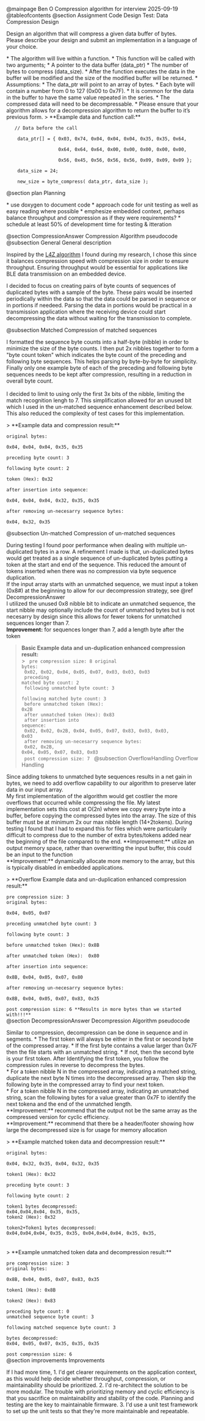 @mainpage Ben O Compression algorithm for interview 2025-09-19
@tableofcontents
@section Assignment Code Design Test: Data Compression Design

<p>
Design an algorithm that will compress a given data buffer of bytes. 
<br>Please describe your design and submit an implementation in a language of your choice.
</p>
 *  The algorithm will live within a function.
 *  This function will be called with two arguments;
    *   A pointer to the data buffer (data_ptr)
    *   The number of bytes to compress (data_size).
 * After the function executes the data in the buffer will be modified and the size of the modified buffer will be returned.
 * Assumptions:
    *  The data_ptr will point to an array of bytes.
    *   Each byte will contain a number from 0 to 127 (0x00 to 0x7F).
    *   It is common for the data in the buffer to have the same value repeated in the series.
    *   The compressed data will need to be decompressable.
    *   Please ensure that your algorithm allows for a decompression algorithm to return the buffer to it’s previous form.
> **Example data and function call:**<br>
<code>
   // Data before the call<br>
    data_ptr[] = { 0x03, 0x74, 0x04, 0x04, 0x04, 0x35, 0x35, 0x64,<br>
    &nbsp;&nbsp;&nbsp;&nbsp;&nbsp;&nbsp;&nbsp;&nbsp;&nbsp;&nbsp;&nbsp;&nbsp;&nbsp;&nbsp;&nbsp;0x64, 0x64, 0x64, 0x00, 0x00, 0x00, 0x00, 0x00,<br>
    &nbsp;&nbsp;&nbsp;&nbsp;&nbsp;&nbsp;&nbsp;&nbsp;&nbsp;&nbsp;&nbsp;&nbsp;&nbsp;&nbsp;&nbsp;0x56, 0x45, 0x56, 0x56, 0x56, 0x09, 0x09, 0x09 };<br>
    data_size = 24;<br>
    new_size = byte_compress( data_ptr, data_size );<br>
</code>
@section plan Planning
<p>
* use doxygen to document code
* approach code for unit testing as well as easy reading where possible
* emphesize embedded context, perhaps balance throughput and compression as if they were requirements?
* schedule at least 50% of development time for testing & itteration
</p>

@section CompressionAnswer Compression Algorithm pseudocode
@subsection General General description

 <p>
Inspired by the <a href="https://lz4.org/" target="_blank">L4Z algorithm</a> I found during my research, I chose this since it balances compression speed with compression size in order to ensure throughput. Ensuring throughput would be essential for applications like BLE data transmission on an embedded device.<br>
 </p>
 <p>
 I decided to focus on creating pairs of byte counts of sequences of duplicated bytes with a sample of the byte. These pairs would be inserted periodically within the data so that the data could be parsed in sequence or in portions if needeed. Parsing the data in portions would be practical in a transmission application where the receiving device could start decompressing the data without waiting for the transmission to complete.<br>
 </p>
@subsection Matched Compression of matched sequences
<p>
I formatted the sequence byte counts into a half-byte (nibble) in order to minimize the size of the byte counts. I then put 2x nibbles together to form a "byte count token" which indicates the byte count of the preceding and following byte sequences. This helps parsing by byte-by-byte for simplicity. Finally only one example byte of each of the preceding and following byte sequences needs to be kept after compression, resulting in a reduction in overall byte count.<br>
<br>
I decided to limit to using only the first 3x bits of the nibble, limiting the match recognition lengh to 7. This simplification allowed for an unused bit which I used in the un-matched sequence enhancement described below. This also reduced the complexity of test cases for this implementation.
</p>
> **Example data and compression result:**<br>
<code>
original bytes:<br>
0x04, 0x04, 0x04, 0x35, 0x35<br>
preceding byte count: 3<br>
following byte count: 2<br>
token (Hex): 0x32<br>
after insertion into sequence:<br>
0x04, 0x04, 0x04, 0x32, 0x35, 0x35<br>
after removing un-necesarry sequence bytes:<br>
0x04, 0x32, 0x35<br>
</code>
@subsection Un-matched Compression of un-matched sequences

During testing I found poor performance when dealing with multiple un-duplicated bytes in a row. A refinement I made is that, un-duplicated bytes would get treated as a single sequence of un-duplicated bytes putting a token at the start and end of the sequence. This reduced the amount of tokens inserted when there was no compression via byte sequence duplication.<br>
If the input array starts with an unmatched sequence, we must input a token (0x8#) at the beginning to allow for our decompression strategy, see @ref DecompressionAnswer
<br>I utilized the unused 0x8 nibble bit to indicate an unmatched sequence, the start nibble may optionally include the count of unmatched bytes but is not necesarry by design since this allows for fewer tokens for unmatched sequences longer than 7.<br>
**Improvement:** for sequences longer than 7, add a length byte after the token<br>

> **Basic Example data and un-duplication enhanced compression result:**<br> > <code>
> pre compression size: 8
> original bytes:<br>
> 0x02, 0x02, 0x04, 0x05, 0x07, 0x03, 0x03, 0x03<br>
> preceding matched byte count: 2<br>
> following unmatched byte count: 3<br>
> following matched byte count: 3<br>
> before unmatched token (Hex): 0x2B<br>
> after unmatched token (Hex): 0x83<br>
> after insertion into sequence:<br>
> 0x02, 0x02, 0x2B, 0x04, 0x05, 0x07, 0x83, 0x03, 0x03, 0x03<br>
> after removing un-necesarry sequence bytes:<br>
> 0x02, 0x2B, 0x04, 0x05, 0x07, 0x83, 0x03 <br>
> post compression size: 7
> </code>
> @subsection OverflowHandling Overflow Handling

<p>
Since adding tokens to unmatched byte sequences results in a net gain in bytes, we need to add overflow capability to our algorithm to preserve later data in our input array.<br>
My first implementation of the algorithm would get costlier the more overflows that occurred while compressing the file. My latest implementation sets this cost at O(2n) where we copy every byte into a buffer, before copying the compressed bytes into the array. The size of this buffer must be at minimum 2x our max nibble length (14+2tokens). During testing I found that I had to expand this for files which were particularily difficult to compress due to the number of extra bytes/tokens added near the beginning of the file compared to the end.
**Improvement:** utilize an output memory space, rather than overwritting the input buffer, this could be an input to the function<br>
**Improvement:** dynamically allocate more memory to the array, but this is typically disabled in embedded applications.<br>
</p>
> **Overflow Example data and un-duplication enhanced compression result:**<br>
<code>
pre compression size: 3
original bytes:<br>
0x04, 0x05, 0x07<br>
preceding unmatched byte count: 3<br>
following byte count: 3<br>
before unmatched token (Hex): 0x8B<br>
after unmatched token (Hex):  0x80<br>
after insertion into sequence:<br>
0x8B, 0x04, 0x05, 0x07, 0x80<br>
after removing un-necesarry sequence bytes:<br>
0x8B, 0x04, 0x05, 0x07, 0x83, 0x35<br>
post compression size: 6 **Results in more bytes than we started with!!!**
</code>
@section DecompressionAnswer Decompression Algorithm pseudocode
<p>
Similar to compression, decompression can be done in sequence and in segments.
  * The first token will always be either in the first or second byte of the compressed array. 
        * If the first byte contains a value larger than 0x7F then the file starts with an unmatched string. 
        * If not, then the second byte is your first token. 
After Identifying the first token, you follow the compression rules in reverse to decompress the bytes. <br>
  * For a token nibble N in the compressed array, indicating a matched string, duplicate the next byte N times into the decompressed array. Then skip the following byte in the compressed array to find your next token.<br>
  * For a token nibble N in the compressed array, indicating an unmatched string, scan the following bytes for a value greater than 0x7F to identify the next tokena and the end of the unmatched length.<br>
**Improvement:** recommend that the output not be the same array as the compressed version for cyclic efficiency.<br>
**Improvement:** recommend that there be a header/footer showing how large the decompressed size is for usage for memory allocation<br>
</p>
> **Example matched token data and decompression result:**<br>
<code>
original bytes:<br>
0x04, 0x32, 0x35, 0x04, 0x32, 0x35<br>
token1 (Hex): 0x32<br>
preceding byte count: 3<br>
following byte count: 2<br>
token1 bytes decompressed:
0x04,0x04,0x04, 0x35, 0x35,
token2 (Hex): 0x32<br>
token2+Token1 bytes decompressed:
0x04,0x04,0x04, 0x35, 0x35, 0x04,0x04,0x04, 0x35, 0x35,
</code>
<br>
<br>
> **Example unmatched token data and decompression result:**<br>
<code>
pre compression size: 3
original bytes:<br>
0x8B, 0x04, 0x05, 0x07, 0x83, 0x35<br>
token1 (Hex): 0x8B<br>
token2 (Hex): 0x83<br>
preceding byte count: 0
unmatched sequence byte count: 3<br>
following matched sequence byte count: 3<br>
bytes decompressed:
0x04, 0x05, 0x07, 0x35, 0x35, 0x35<br>
post compression size: 6
</code>
@section improvements Improvements
<p>
If I had more time, 
1. I'd get clearer requirements on the application context, as this would help decide whether throughput, compression, or maintainability should be prioritized.
2. I'd re-architect the solution to be more modular. The trouble with prioritizing memory and cyclic efficiency is that you sacrifice on maintainability and stability of the code. Planning and testing are the key to maintainable firmware.
3. I'd use a unit test framework to set up the unit tests so that they're more maintainable and repeatable.

</p>
